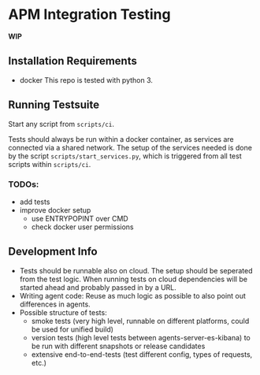 # APM Integration Testing 

__WIP__

## Installation Requirements
- docker
This repo is tested with python 3. 

## Running Testsuite
Start any script from `scripts/ci`.

Tests should always be run within a docker container, as services are connected via a shared network. 
The setup of the services needed is done by the script `scripts/start_services.py`, which is triggered from all test scripts within `scripts/ci`.

### TODOs:
- add tests
- improve docker setup
  - use ENTRYPOPINT over CMD
  - check docker user permissions


## Development Info
- Tests should be runnable also on cloud. 
  The setup should be seperated from the test logic.
  When running tests on cloud dependencies will be started ahead and probably passed in by a URL.
- Writing agent code: Reuse as much logic as possible to also point out differences in agents.
- Possible structure of tests:
  - smoke tests (very high level, runnable on different platforms, could be used for unified build)
  - version tests (high level tests between agents-server-es-kibana) to be run with different snapshots or release candidates
  - extensive end-to-end-tests (test different config, types of requests, etc.)
